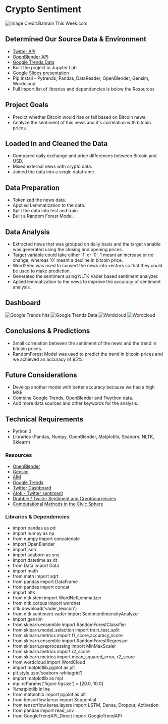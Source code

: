 # Crypto Sentiment
![Image Credit:Bahrain This Week.com](images/ai-blockchain.jpeg)

## Determined Our Source Data & Environment
- [Twitter API](https://developer.twitter.com/en/portal/dashboard)
- [OpenBlender API](https://openblender.io/#/my_dashboard)
- [Google Trends Data](https://towardsdatascience.com/google-trends-api-for-python-a84bc25db88f)
- Built the project in Jupyter Lab
- [Google Slides presentation](https://docs.google.com/presentation/d/1iUyEHhSnRBL9jjJk1DSg_f3G2os2I2VMZiwFwZWFQt4/edit#slide=id.gcb9a0b074_1_0)
- Pip Install - Pytrends, Pandas_DataReader, OpenBlender, Gensim, Wordcloud 
- Full import list of libraries and dependencies is below the Resources

## Project Goals
- Predict whether Bitcoin would rise or fall based on Bitcoin news.
- Analyze the sentiment of this news and it's correlation with bitcoin prices.

## Loaded In and Cleaned the Data
- Compared daily exchange and price differences between Bitcoin and USD.
- Mixed external news with crypto data.
- Joined the data into a single dataframe.

## Data Preparation
- Tokenized the news data.
- Applied Lemmatization to the data.
- Split the data into test and train.
- Built a Random Forest Model.

## Data Analysis
- Extracted news that was grouped on daily basis and the target variable was generated using the closing and opening prices.
- Target variable could take either '1' or '0', 1 meant an increase or no change, whereas '0' meant a decline in bitcoin price.  
- Word2Vec was used to convert the news into vectors so that they could be used to make prediction.
- Generated the sentiment using NLTK Vader based sentiment analyzer.
- Aplied lemmatization to the news to improve the accuracy of sentiment analysis. 

## Dashboard
![Google Trends hits](images/google_trends.png)
![Google Trends Data](images/google_trends_data.png)
![Wordcloud](images/count_target_labels.png)
![Wordcloud](images/wordcloud.png)

## Conclusions & Predictions
- Small correlation between the sentiment of the news and the trend in bitcoin prices.
- RandomForest Model was used to predict the trend in bitcoin prices and we achieved an accuracy of 95%.

## Future Considerations
- Develop another model with better accuracy because we had a high MSE.
- Combine Google Trends, OpenBlender and Twython data.
- Add more data sources and other keywords for the analysis.

## Technical Requirements
- Python 3
- Libraries (Pandas, Numpy, OpenBlender, Matplotlib, Seaborn, NLTK, Sklearn)

### Resources

- [OpenBlender](https://openblender.io/#/my_dashboard)
- [Gensim](https://www.geeksforgeeks.org/nlp-gensim-tutorial-complete-guide-for-beginners/)
- [AIM](https://analyticsindiamag.com/how-to-use-openblender-the-leading-data-blending-tool/)
- [Google Trends](https://towardsdatascience.com/google-trends-api-for-python-a84bc25db88f)
- [Twitter Dashboard](https://developer.twitter.com/en/portal/dashboard)
- [Atoti - Twitter sentiment](https://www.atoti.io/how-im-failing-my-twitter-sentiment-analysis-for-cryptocurrency-prediction/)
- [Drabble / Twiiter Sentiment and Cryptocurrencies](https://github.com/Drabble/TwitterSentimentAndCryptocurrencies)
- [Computational Methods in the Civic Sphere](http://2017.compciv.org/guide/topics/python-nonstandard-libraries/twython-guide/twitter-twython-api-basics.html#exploring-the-basics-of-the-twitter-api-with-twython)

### Libraries & Dependencies
- import pandas as pd
- import numpy as np
- from numpy import concatenate
- import OpenBlender
- import json
- import seaborn as sns
- import datetime as dt
- from Data import Data
- import math
- from math import sqrt
- from pandas import DataFrame
- from pandas import concat
- import nltk
- from nltk.stem import WordNetLemmatizer
- from nltk.corpus import wordnet
- nltk.download('vader_lexicon')
- from nltk.sentiment.vader import SentimentIntensityAnalyzer
- import gensim
- from sklearn.ensemble import RandomForestClassifier
- from sklearn.model_selection import train_test_split
- from sklearn.metrics import f1_score,accuracy_score
- from sklearn.ensemble import RandomForestRegressor
- from sklearn.preprocessing import MinMaxScaler
- from sklearn.metrics import r2_score
- from sklearn.metrics import mean_squared_error, r2_score
- from wordcloud import WordCloud
- import matplotlib.pyplot as plt
- plt.style.use('seaborn-whitegrid')
- import matplotlib as mpl
- mpl.rcParams['figure.figsize'] = [20.0, 10.0]
- %matplotlib inline
- from matplotlib import pyplot as plt
- from tensorflow.keras import Sequential
- from tensorflow.keras.layers import LSTM, Dense, Dropout, Activation
- from pandas import read_csv
- from GoogleTrendAPI_Direct import GoogleTrendAPI



